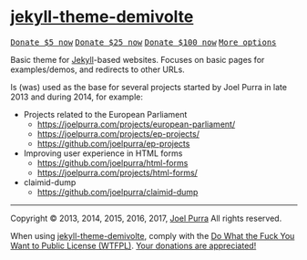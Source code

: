 # [jekyll-theme-demivolte](https://github.com/joelpurra/jekyll-theme-demivolte)

<p class="donate">
  <a href="https://joelpurra.com/donate/proceed/?amount=5&currency=usd"><kbd>Donate $5 now</kbd></a>
  <a href="https://joelpurra.com/donate/proceed/?amount=25&currency=usd"><kbd>Donate $25 now</kbd></a>
  <a href="https://joelpurra.com/donate/proceed/?amount=100&currency=usd&invoice=true"><kbd>Donate $100 now</kbd></a>
  <a href="https://joelpurra.com/donate/"><kbd>More options</kbd></a>
</p>

Basic theme for [Jekyll](https://jekyllrb.com)-based websites. Focuses on basic pages for examples/demos, and redirects to other URLs.

Is (was) used as the base for several projects started by Joel Purra in late 2013 and during 2014, for example:

- Projects related to the European Parliament
  - https://joelpurra.com/projects/european-parliament/
  - https://joelpurra.com/projects/ep-projects/
  - https://github.com/joelpurra/ep-projects
- Improving user experience in HTML forms
  - https://github.com/joelpurra/html-forms
  - https://joelpurra.com/projects/html-forms/
- claimid-dump
  - https://github.com/joelpurra/claimid-dump



---



Copyright &copy; 2013, 2014, 2015, 2016, 2017, [Joel Purra](https://joelpurra.com/) All rights reserved.

When using [jekyll-theme-demivolte](https://github.com/joelpurra/jekyll-theme-demivolte), comply with the [Do What the Fuck You Want to Public License (WTFPL)](http://www.wtfpl.net/). [Your donations are appreciated!](https://joelpurra.com/donate/)
